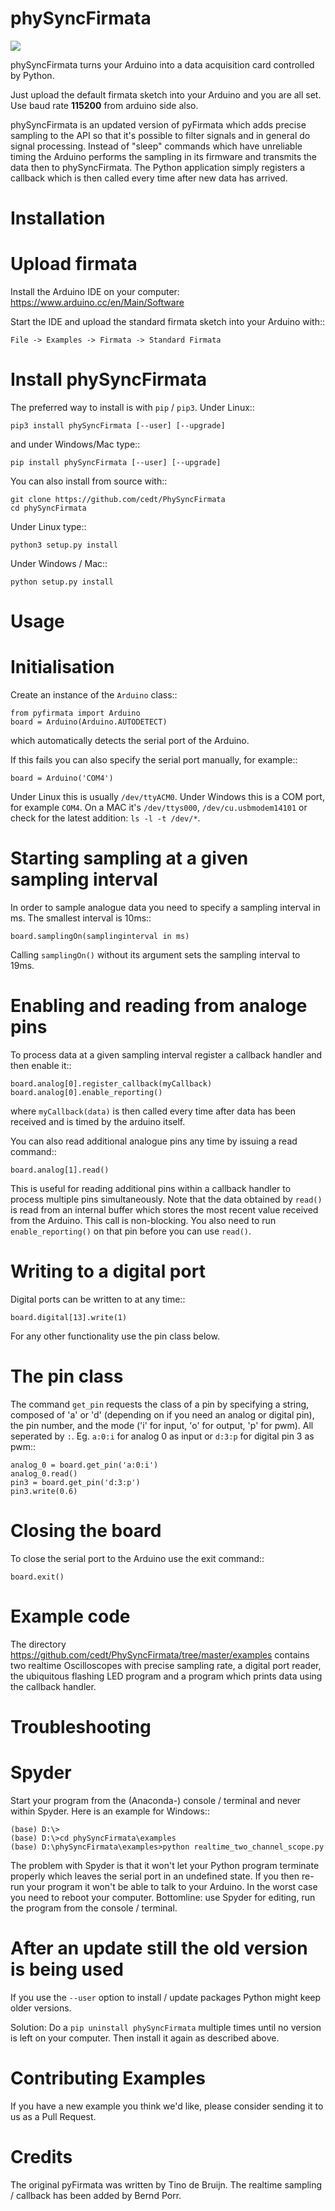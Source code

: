 # phySyncFirmata


![](https://github.com/cedt/PhySyncBridge/blob/master/oscilloscope_gif.gif)


phySyncFirmata turns your Arduino into a data acquisition card controlled by Python.

Just upload the default firmata sketch into your Arduino and you are all set.  Use baud rate **115200** from arduino side also.

phySyncFirmata is an updated version of pyFirmata which adds precise sampling
to the API so that it's possible to filter signals and in general do
signal processing. Instead of "sleep" commands which have unreliable timing
the Arduino performs the sampling in its firmware and transmits the data
then to phySyncFirmata. The Python application simply registers a callback
which is then called every time after new data has arrived.


# Installation


# Upload firmata

Install the Arduino IDE on your computer: https://www.arduino.cc/en/Main/Software

Start the IDE and upload the standard firmata sketch into your Arduino with::
  
    File -> Examples -> Firmata -> Standard Firmata



# Install phySyncFirmata

The preferred way to install is with `pip` / `pip3`. Under Linux::

    pip3 install phySyncFirmata [--user] [--upgrade]

    
and under Windows/Mac type::
  
    pip install phySyncFirmata [--user] [--upgrade]

    
You can also install from source with::

    git clone https://github.com/cedt/PhySyncFirmata
    cd phySyncFirmata

Under Linux type::
  
    python3 setup.py install

Under Windows / Mac::

    python setup.py install


# Usage


# Initialisation

Create an instance of the `Arduino` class::

    from pyfirmata import Arduino
    board = Arduino(Arduino.AUTODETECT)

which automatically detects the serial port of the Arduino.

If this fails you can also specify the serial port manually, for example::

    board = Arduino('COM4')

Under Linux this is usually `/dev/ttyACM0`. Under Windows this is a
COM port, for example `COM4`. On a MAC it's `/dev/ttys000`, `/dev/cu.usbmodem14101` or
check for the latest addition: `ls -l -t /dev/*`.


# Starting sampling at a given sampling interval

In order to sample analogue data you need to specify a
sampling interval in ms. The smallest interval is 10ms::

    board.samplingOn(samplinginterval in ms)

Calling `samplingOn()` without its argument sets
the sampling interval to 19ms.


# Enabling and reading from analoge pins

To process data at a given sampling interval register a callback
handler and then enable it::
  
    board.analog[0].register_callback(myCallback)
    board.analog[0].enable_reporting()
    
where `myCallback(data)` is then called every time after data has been received
and is timed by the arduino itself.

You can also read additional analogue pins any time by issuing a read
command::

    board.analog[1].read()

This is useful for reading additional pins within a callback handler
to process multiple pins simultaneously. Note that the data obtained
by `read()` is read from an internal buffer which stores the most
recent value received from the Arduino. This call is non-blocking.
You also need to run `enable_reporting()` on that pin before you can use `read()`.


# Writing to a digital port

Digital ports can be written to at any time::
  
    board.digital[13].write(1)

For any other functionality use the pin class below.

    
# The pin class
The command `get_pin` requests the class of a pin
by specifying a string, composed of
'a' or 'd' (depending on if you need an analog or digital pin), the pin
number, and the mode ('i' for input, 'o' for output, 'p' for pwm). All
seperated by `:`. Eg. `a:0:i` for analog 0 as input or `d:3:p` for
digital pin 3 as pwm::

    analog_0 = board.get_pin('a:0:i')
    analog_0.read()
    pin3 = board.get_pin('d:3:p')
    pin3.write(0.6)
	
	
# Closing the board
To close the serial port to the Arduino use the exit command::
    
	board.exit()


# Example code

The directory https://github.com/cedt/PhySyncFirmata/tree/master/examples 
contains two realtime Oscilloscopes with precise sampling rate,
a digital port reader, the ubiquitous flashing LED program and
a program which prints data using the callback handler.


# Troubleshooting

# Spyder

Start your program from the (Anaconda-) console / terminal and never within Spyder. Here is
an example for Windows::

    (base) D:\>
    (base) D:\>cd phySyncFirmata\examples
    (base) D:\phySyncFirmata\examples>python realtime_two_channel_scope.py

The problem with Spyder is that it won't let your Python program terminate properly
which leaves the serial port in an undefined state. If you then re-run your program
it won't be able to talk to your Arduino. In the worst case you need to reboot your
computer. Bottomline: use Spyder for editing, run the program from the console / terminal.


# After an update still the old version is being used

If you use the `--user` option to install / update packages Python might keep older versions.

Solution: Do a `pip uninstall phySyncFirmata` multiple times until no version is left 
on your computer. Then install it again as described above.

# Contributing Examples

If you have a new example you think we'd like, please consider sending it to us as a Pull Request.



# Credits

The original pyFirmata was written by Tino de Bruijn.
The realtime sampling / callback has been added by Bernd Porr.

